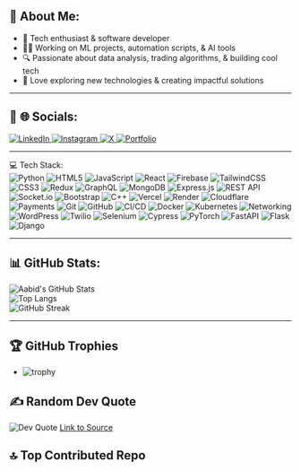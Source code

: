 ## 💫 About Me:  
- 🚀 Tech enthusiast & software developer  
- 👨‍💻 Working on ML projects, automation scripts, & AI tools  
- 🔍 Passionate about data analysis, trading algorithms, & building cool tech  
- 🌟 Love exploring new technologies & creating impactful solutions  

--- 

## 🔗 🌐 Socials:  
<p align="left">
  <a href="https://www.linkedin.com/in/md-aabid-hussain-852a72255/" target="_blank">
    <img alt="LinkedIn" src="https://img.shields.io/badge/LinkedIn-0077B5?style=for-the-badge&logo=linkedin&logoColor=white" />
  </a>
  <a href="https://instagram.com/aabid2947" target="_blank">
    <img alt="Instagram" src="https://img.shields.io/badge/Instagram-E4405F?style=for-the-badge&logo=instagram&logoColor=white" />
  </a>
  <a href="https://x.com/aabid2947" target="_blank">
    <img alt="X" src="https://img.shields.io/badge/X-000000?style=for-the-badge&logo=twitter&logoColor=white" />
  </a>
  <a href="https://portfolio-alpha-neon-44.vercel.app/" target="_blank">
    <img alt="Portfolio" src="https://img.shields.io/badge/Portfolio-24292e?style=for-the-badge&logo=vercel&logoColor=white" />
  </a>
</p>

---

💻 Tech Stack:  
![Python](https://camo.githubusercontent.com/0d0779a129f1dcf6c31613b701fe0646fd4e4d2ed2a7cbd61b27fd5514baa938/68747470733a2f2f696d672e736869656c64732e696f2f62616467652f707974686f6e2d3336373041303f7374796c653d666f722d7468652d6261646765266c6f676f3d707974686f6e266c6f676f436f6c6f723d666664643534)
![HTML5](https://camo.githubusercontent.com/d4d9d935f85b68223a3514c6a889ea3ed6a77afb5f560c05baa1a1b168077830/68747470733a2f2f696d672e736869656c64732e696f2f62616467652f68746d6c352d2532334533344632362e7376673f7374796c653d666f722d7468652d6261646765266c6f676f3d68746d6c35266c6f676f436f6c6f723d7768697465)
![JavaScript](https://camo.githubusercontent.com/29d02b3669d6450d67e043cf5909e740dcb94c1e2306d88ac48b15b4ec55dc65/68747470733a2f2f696d672e736869656c64732e696f2f62616467652f6a6176617363726970742d2532333332333333302e7376673f7374796c653d666f722d7468652d6261646765266c6f676f3d6a617661736372697074266c6f676f436f6c6f723d253233463744463145)
![React](https://img.shields.io/badge/react-%2361DAFB.svg?style=for-the-badge&logo=react&logoColor=black)
![Firebase](https://img.shields.io/badge/firebase-%23039BE5.svg?style=for-the-badge&logo=firebase)
![TailwindCSS](https://img.shields.io/badge/tailwindcss-%2338B2AC.svg?style=for-the-badge&logo=tailwind-css&logoColor=white)
![CSS3](https://img.shields.io/badge/css3-%231572B6.svg?style=for-the-badge&logo=css3&logoColor=white)
![Redux](https://img.shields.io/badge/redux-%23764ABC.svg?style=for-the-badge&logo=redux&logoColor=white)
![GraphQL](https://img.shields.io/badge/graphql-%23E10098.svg?style=for-the-badge&logo=graphql&logoColor=white)
![MongoDB](https://img.shields.io/badge/mongodb-%2347A248.svg?style=for-the-badge&logo=mongodb&logoColor=white)
![Express.js](https://img.shields.io/badge/express.js-%23404d59.svg?style=for-the-badge&logo=express&logoColor=white)
![REST API](https://img.shields.io/badge/api-%2300ACEE.svg?style=for-the-badge&logo=fastapi&logoColor=white)
![Socket.io](https://img.shields.io/badge/socket.io-%23010101.svg?style=for-the-badge&logo=socket.io&logoColor=white)
![Bootstrap](https://img.shields.io/badge/bootstrap-%237952B3.svg?style=for-the-badge&logo=bootstrap&logoColor=white)
![C++](https://img.shields.io/badge/C++-%2300599C.svg?style=for-the-badge&logo=c%2B%2B&logoColor=white)
![Vercel](https://img.shields.io/badge/vercel-%23000000.svg?style=for-the-badge&logo=vercel&logoColor=white)
![Render](https://img.shields.io/badge/render-%23202020.svg?style=for-the-badge&logo=render&logoColor=white)
![Cloudflare](https://img.shields.io/badge/cloudflare-%23F38020.svg?style=for-the-badge&logo=cloudflare&logoColor=white)
![Payments](https://img.shields.io/badge/payment-%2320C997.svg?style=for-the-badge&logo=paypal&logoColor=white)
![Git](https://img.shields.io/badge/git-%23F05033.svg?style=for-the-badge&logo=git&logoColor=white)
![GitHub](https://img.shields.io/badge/github-%23181717.svg?style=for-the-badge&logo=github&logoColor=white)
![CI/CD](https://img.shields.io/badge/ci%2Fcd-%23FF6C37.svg?style=for-the-badge&logo=githubactions&logoColor=white)
![Docker](https://img.shields.io/badge/docker-%232496ED.svg?style=for-the-badge&logo=docker&logoColor=white)
![Kubernetes](https://img.shields.io/badge/kubernetes-%23326CE5.svg?style=for-the-badge&logo=kubernetes&logoColor=white)
![Networking](https://img.shields.io/badge/networking-%234285F4.svg?style=for-the-badge&logo=cloud&logoColor=white)
![WordPress](https://img.shields.io/badge/wordpress-%23117AC9.svg?style=for-the-badge&logo=wordpress&logoColor=white)
![Twilio](https://img.shields.io/badge/twilio-%23F22F46.svg?style=for-the-badge&logo=twilio&logoColor=white)
![Selenium](https://img.shields.io/badge/selenium-%2343B02A.svg?style=for-the-badge&logo=selenium&logoColor=white)
![Cypress](https://img.shields.io/badge/cypress-%23172A3A.svg?style=for-the-badge&logo=cypress&logoColor=white)
![PyTorch](https://img.shields.io/badge/pytorch-%23EE4C2C.svg?style=for-the-badge&logo=pytorch&logoColor=white)
![FastAPI](https://img.shields.io/badge/fastapi-%2300ACEE.svg?style=for-the-badge&logo=fastapi&logoColor=white)
![Flask](https://img.shields.io/badge/flask-%23000000.svg?style=for-the-badge&logo=flask&logoColor=white)
![Django](https://img.shields.io/badge/django-%23092E20.svg?style=for-the-badge&logo=django&logoColor=white)


---

## 📊 GitHub Stats:
![Aabid's GitHub Stats](https://github-readme-stats.vercel.app/api?username=aabid2947&show_icons=true&theme=radical)  
![Top Langs](https://github-readme-stats.vercel.app/api/top-langs/?username=aabid2947&layout=compact&theme=radical)  
![GitHub Streak](https://streak-stats.demolab.com?user=aabid2947&theme=radical&hide_border=true)


---

## 🏆 GitHub Trophies
- ![trophy](https://github-profile-trophy.vercel.app/?username=aabid2947&theme=radical&no-frame=true&row=2&column=4)


## ✍️ Random Dev Quote  
![Dev Quote](https://camo.githubusercontent.com/5b5c039e0e17338e87aa9eaf0026a06f8b9774c8d752415a92e7ba581157abb8/68747470733a2f2f71756f7465732d6769746875622d726561646d652e76657263656c2e6170702f6170693f747970653d686f72697a6f6e74616c267468656d653d7261646963616c)
[Link to Source](https://quotes-github-readme.vercel.app/api?type=horizontal&theme=radical)


## 🔝 Top Contributed Repo

<!--
**aabid2947/aabid2947** is a ✨ _special_ ✨ repository because its `README.md` (this file) appears on your GitHub profile.

Here are some ideas to get you started:

- 🔭 I’m currently working on ...
- 🌱 I’m currently learning ...
- 👯 I’m looking to collaborate on ...
- 🤔 I’m looking for help with ...
- 💬 Ask me about ...
- 📫 How to reach me: ...
- 😄 Pronouns: ...
- ⚡ Fun fact: ...
-->

